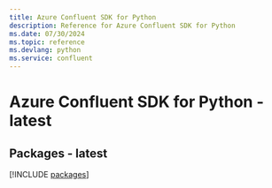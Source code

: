 ```yaml
---
title: Azure Confluent SDK for Python
description: Reference for Azure Confluent SDK for Python
ms.date: 07/30/2024
ms.topic: reference
ms.devlang: python
ms.service: confluent
---
```

# Azure Confluent SDK for Python - latest
## Packages - latest
[!INCLUDE [packages](confluent-index.md)]